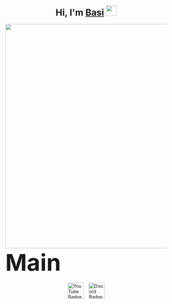 <h1 align="center">Hi, I'm <a href="https://github.com/DevBasi" target="_blank">Basi</a> 
<img src="https://github.com/blackcater/blackcater/raw/main/images/Hi.gif" height="32"/></h1>

<div id="header" align="center">
  <img src="https://i.pinimg.com/736x/58/fb/fa/58fbfa767d19f19b7bf46aaf90d7b140.jpg" width="700"/>
</div>

<div style="margin-bottom: 20px;">
    <strong style="font-size: 72px;">Main</strong>
</div>

<div style="display: flex; gap: 15px; justify-content: center;">
    <a href="https://youtube.com" target="_blank">
        <img src="https://img.shields.io/badge/Discord-%235865F2.svg" alt="YouTube Badge" width="50"/>
    </a>
    <a href="https://discord.com" target="_blank">
        <img src="https://img.shields.io/badge/Telegram-2CA5E0?logo=telegram&logoColor=white" alt="Discord Badge" width="50"/>
    </a>
    
</div>
  
